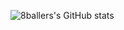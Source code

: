 ![8ballers's GitHub stats](https://github-readme-stats.vercel.app/api?username=8ball030&theme=gotham&show_icons=true)
